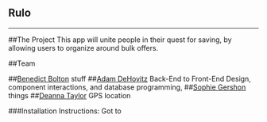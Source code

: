 Rulo
-------------
-------------


##The Project
This app will unite people in their quest for saving, by allowing users to organize around bulk offers. 


##Team

##[Benedict Bolton](https://github.com/Benedict-Bolton) 
stuff
##[Adam DeHovitz](https://github.com/adamdehovitz) 
Back-End to Front-End Design, component interactions, and database programming, 
##[Sophie Gershon](https://github.com/sophgersh) 
things
##[Deanna Taylor](https://github.com/deannataylor) 
GPS location

###Installation Instructions:
Got to <url>